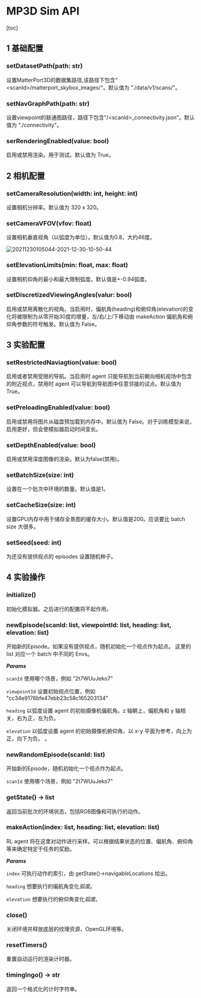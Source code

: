 # MP3D Sim API
[toc]

## 1 基础配置 
### setDatasetPath(path: str)
设置MatterPort3D的数据集路径,该路径下包含"\<scanId\>/matterport_skybox_images/"。默认值为 "./data/v1/scans/"。


### setNavGraphPath(path: str)
设置viewpoint的联通图路径，路径下包含"/\<scanId\>_connectivity.json"。默认值为 "./connectivity"。

### serRenderingEnabled(value: bool)
启用或禁用渲染。用于测试。默认值为 True。

## 2 相机配置
### setCameraResolution(width: int, height: int)
设置相机分辨率。默认值为 320 x 320。

### setCameraVFOV(vfov: float)
设置相机垂直视角（以弧度为单位）。默认值为0.8，大约46度。

![20211230105044-2021-12-30-10-50-44](https://raw.githubusercontent.com/ziran-dean/picbed/main/images/20211230105044-2021-12-30-10-50-44.png)

### setElevationLimits(min: float, max: float)
设置相机仰角的最小和最大限制弧度。默认值是+-0.94弧度。

### setDiscretizedViewingAngles(valur: bool)
启用或禁用离散化的视角。当启用时，偏航角(heading)和俯仰角(elevation)的变化将被限制为从零开始30度的增量，左/右/上/下移动由 makeAction 偏航角和俯仰角参数的符号触发。默认值为 False。

## 3 实验配置
### setRestrictedNaviagtion(value: bool)
启用或者禁用受限的导航。当启用时 agent 只能导航到当前朝向相机视场中包含的附近视点，禁用时 agent 可以导航到导航图中任意邻接的试点。默认值为 True。

### setPreloadingEnabled(value: bool)
启用或禁用将图片从磁盘预加载到内存中。默认值为 False。对于训练模型来说，启用更好，但会使模拟器启动时间变长。

### setDepthEnabled(value: bool)
启用或禁用深度图像的渲染。默认为false(禁用)。

### setBatchSize(size: int)
设置在一个批次中环境的数量。默认值是1。

### setCacheSize(size: int)
设置GPU内存中用于储存全景图的缓存大小。默认值是200。应该要比 batch size 大很多。

### setSeed(seed: int)
为还没有提供视点的 episodes 设置随机种子。

## 4 实验操作
### initialize()
初始化模拟器。之后进行的配置将不起作用。

### newEpisode(scanId: list, viewpointId: list, heading: list, elevation: list)
开始新的Episode。如果没有提供视点，随机初始化一个视点作为起点。
这里的 list 对应一个 batch 中不同的 Envs。

***Params*** 

`scanId` 使用哪个场景，例如 "2t7WUuJeko7" 

`viewpointId` 设置初始视点位置，例如 "cc34e9176bfe47ebb23c58c165203134"

`heading` 以弧度设置 agent 的初始摄像机偏航角。z 轴朝上，偏航角和 y 轴相关，右为正，左为负。

`elevation` 以弧度设置 agent 的初始摄像机俯仰角，以 x-y 平面为参考，向上为正，向下为负。
。

### newRandomEpisode(scanId: list)
开始新的Episode，随机初始化一个视点作为起点。

`scanId` 使用哪个场景，例如 "2t7WUuJeko7"

### getState() -> list
返回当前批次的环境状态，包括RGB图像和可执行的动作。

### makeAction(index: list, heading: list, elevation: list)
RL agent 将在这里对动作进行采样。可以根据结果状态的位置、偏航角、俯仰角等来确定特定于任务的奖励。

***Params***

`index` 可执行动作的索引，由 getState()->navigableLocations 给出。

`heading` 想要执行的偏航角变化*弧度*。

`elevation` 想要执行的俯仰角变化*弧度*。

### close()
关闭环境并释放底层的纹理资源，OpenGL环境等。

### resetTimers()
重置自动运行的渲染计时器。

### timingIngo() -> str
返回一个格式化的计时字符串。
